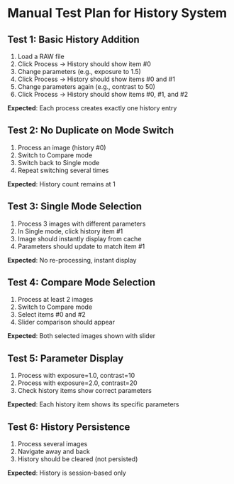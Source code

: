 # Manual Test Plan for History System

## Test 1: Basic History Addition
1. Load a RAW file
2. Click Process → History should show item #0
3. Change parameters (e.g., exposure to 1.5)
4. Click Process → History should show items #0 and #1
5. Change parameters again (e.g., contrast to 50)
6. Click Process → History should show items #0, #1, and #2

**Expected**: Each process creates exactly one history entry

## Test 2: No Duplicate on Mode Switch
1. Process an image (history #0)
2. Switch to Compare mode
3. Switch back to Single mode
4. Repeat switching several times

**Expected**: History count remains at 1

## Test 3: Single Mode Selection
1. Process 3 images with different parameters
2. In Single mode, click history item #1
3. Image should instantly display from cache
4. Parameters should update to match item #1

**Expected**: No re-processing, instant display

## Test 4: Compare Mode Selection
1. Process at least 2 images
2. Switch to Compare mode
3. Select items #0 and #2
4. Slider comparison should appear

**Expected**: Both selected images shown with slider

## Test 5: Parameter Display
1. Process with exposure=1.0, contrast=10
2. Process with exposure=2.0, contrast=20
3. Check history items show correct parameters

**Expected**: Each history item shows its specific parameters

## Test 6: History Persistence
1. Process several images
2. Navigate away and back
3. History should be cleared (not persisted)

**Expected**: History is session-based only
